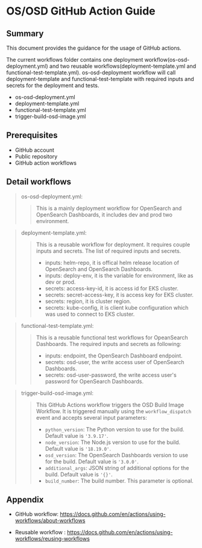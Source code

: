 # OS/OSD GitHub Action Guide

## Summary

This document provides the guidance for the usage of GitHub actions.

The current workflows folder contains one deployment workflow(os-osd-deployment.yml) and two reusable workflows(deployment-template.yml and functional-test-template.yml). os-osd-deployment workflow will call deployment-template and functional-test-template with required inputs and secrets for the deployment and tests.

- os-osd-deployment.yml
- deployment-template.yml
- functional-test-template.yml
- trigger-build-osd-image.yml

## Prerequisites

- GitHub account
- Public repository
- GitHub action workflows


## Detail workflows

> os-osd-deployment.yml: 
>> This is a mainly deployment workflow for OpenSearch and OpenSearch Dashboards, it includes dev and prod two environment. 

> deployment-template.yml:
>> This is a reusable workflow for deployment. It requires couple inputs and secrets. The list of required inputs and secrets.
>> - inputs: helm-repo, it is offical helm release location of OpenSearch and OpenSearch Dashboards.
>> - inputs: deploy-env, it is the variable for environment, like as dev or prod.
>> - secrets: access-key-id, it is access id for EKS cluster.
>> - secrets: secret-access-key, it is access key for EKS cluster.
>> - secrets: region, it is cluster region.
>> - secrets: kube-config, it is client kube configuration which was used to connect to EKS cluster.

> functional-test-template.yml:
>> This is a reusable functional test workflows for OpeanSearch Dashboards. The required inputs and secrets as following:
>> - inputs: endpoint, the OpenSearch Dashboard endpoint.
>> - secrets: osd-user, the write access user of OpenSearch Dashboards.
>> - secrets: osd-user-password, the write access user's password for OpenSearch Dashboards.

> trigger-build-osd-image.yml:
>> This GitHub Actions workflow triggers the OSD Build Image Workflow. It is triggered manually using the `workflow_dispatch` event and accepts several input parameters:
>> - `python_version`: The Python version to use for the build. Default value is `'3.9.17'`.
>> - `node_version`: The Node.js version to use for the build. Default value is `'18.19.0'`.
>> - `osd_version`: The OpenSearch Dashboards version to use for the build. Default value is `'3.0.0'`.
>> - `additional_args`: JSON string of additional options for the build. Default value is `'{}'`.
>> - `build_number`: The build number. This parameter is optional.

## Appendix

- GitHub workflow: https://docs.github.com/en/actions/using-workflows/about-workflows

- Reusable workflow : https://docs.github.com/en/actions/using-workflows/reusing-workflows
